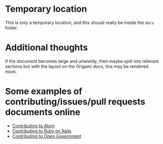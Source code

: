 # Temporary location

This is only a temporary location, and this should really be inside the `docs` folder.


# Additional thoughts

If the document becomes large and unwieldy, then maybe split into relevant sections but with the layout on the Origami docs, this may be rendered moot.



# Some examples of contributing/issues/pull requests documents online

- [Contributing to Atom](https://github.com/atom/atom/blob/master/CONTRIBUTING.md)
- [Contributing to Ruby on Rails](https://github.com/rails/rails/blob/master/CONTRIBUTING.md)
- [Contributing to Open Government](https://github.com/opengovernment/opengovernment/blob/master/CONTRIBUTING.md)
